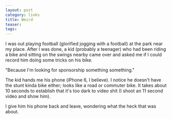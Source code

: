 ```yaml
---
layout: post
category: links
title: Weird
teaser: 
tags: 
---
```


I was out playing football (glorified jogging with a football) at the park near my place. After I was done, a kid (probably a teenager) who had been riding a bike and sitting on the swings nearby came over and asked me if I could record him doing some tricks on his bike. 

"Because I'm looking for sponsorship something something."

The kid hands me his phone (iPhone 6, I believe). I notice he doesn't have the stunt kinda bike either; looks like a road or commuter bike. It takes about 10 seconds to establish that it's too dark to video shit (I shoot an 11 second video and show him). 

I give him his phone back and leave, wondering what the heck that was about.